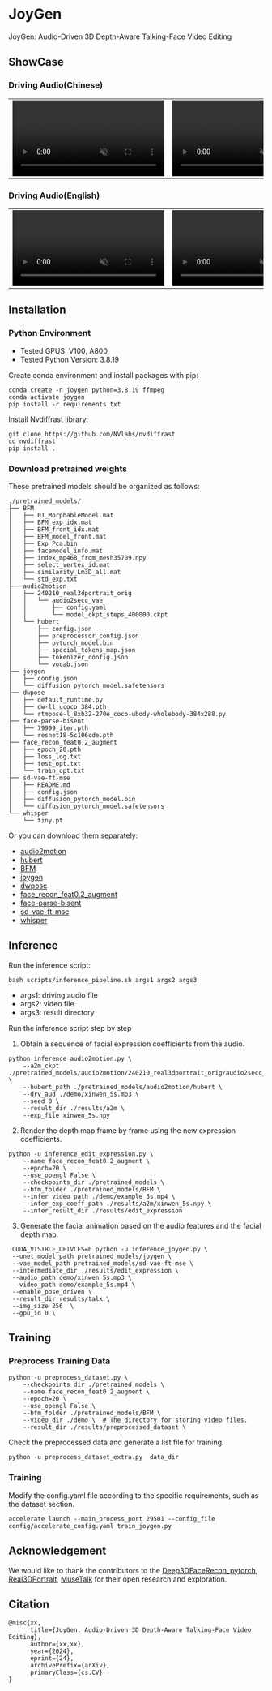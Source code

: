 # JoyGen
JoyGen: Audio-Driven 3D Depth-Aware Talking-Face Video Editing

## ShowCase
### Driving Audio(Chinese)
<table class="center">
<tr>
    <td width=30% style="border: none">
        <video controls loop src="https://github.com/JOY-MM/JoyGen/blob/gh-pages/assets/eng01_female_xinwen01.mp4"  muted="false"></video>
    </td>
    <td width=30% style="border: none">
        <video controls loop src="https://github.com/JOY-MM/JoyGen/blob/gh-pages/assets/eng03_female_xinwen03.mp4" 
        muted="false"></video>
    </td>
    <td width=30% style="border: none">
        <video controls loop src="https://github.com/JOY-MM/JoyGen/blob/gh-pages/assets/eng04_male_xinwen04.mp4" muted="false"></video>
    </td>
</tr>
</table>

### Driving Audio(English)
<table class="center">
<tr>
    <td width=30% style="border: none">
        <video controls loop src="https://github.com/JOY-MM/JoyGen/blob/gh-pages/assets/ch02_female_eng03_female.mp4" muted="false"></video>
    </td>
    <td width=30% style="border: none">
        <video controls loop src="https://github.com/JOY-MM/JoyGen/blob/gh-pages/assets/ch03_male_eng04_male.mp4" muted="false"></video>
    </td>
    <td width=30% style="border: none">
        <video controls loop src="https://github.com/JOY-MM/JoyGen/blob/gh-pages/assets/ch04_female_eng05_female.mp4" muted="false"></video>
    </td>
</tr>
</table>

## Installation
### Python Environment
- Tested GPUS: V100, A800
- Tested Python Version: 3.8.19

Create conda environment and install packages with pip:
```
conda create -n joygen python=3.8.19 ffmpeg
conda activate joygen
pip install -r requirements.txt
```

Install Nvdiffrast library:
```
git clone https://github.com/NVlabs/nvdiffrast
cd nvdiffrast
pip install .
```

### Download pretrained weights
These pretrained models should be organized as follows:
```text
./pretrained_models/
├── BFM
│   ├── 01_MorphableModel.mat
│   ├── BFM_exp_idx.mat
│   ├── BFM_front_idx.mat
│   ├── BFM_model_front.mat
│   ├── Exp_Pca.bin
│   ├── facemodel_info.mat
│   ├── index_mp468_from_mesh35709.npy
│   ├── select_vertex_id.mat
│   ├── similarity_Lm3D_all.mat
│   └── std_exp.txt
├── audio2motion
│   ├── 240210_real3dportrait_orig
│   │   └── audio2secc_vae
│   │       ├── config.yaml
│   │       └── model_ckpt_steps_400000.ckpt
│   └── hubert
│       ├── config.json
│       ├── preprocessor_config.json
│       ├── pytorch_model.bin
│       ├── special_tokens_map.json
│       ├── tokenizer_config.json
│       └── vocab.json
├── joygen
│   ├── config.json
│   └── diffusion_pytorch_model.safetensors
├── dwpose
│   ├── default_runtime.py
│   ├── dw-ll_ucoco_384.pth
│   └── rtmpose-l_8xb32-270e_coco-ubody-wholebody-384x288.py
├── face-parse-bisent
│   ├── 79999_iter.pth
│   └── resnet18-5c106cde.pth
├── face_recon_feat0.2_augment
│   ├── epoch_20.pth
│   ├── loss_log.txt
│   ├── test_opt.txt
│   └── train_opt.txt
├── sd-vae-ft-mse
│   ├── README.md
│   ├── config.json
│   ├── diffusion_pytorch_model.bin
│   └── diffusion_pytorch_model.safetensors
└── whisper
    └── tiny.pt
```
Or you can download them separately:
- [audio2motion](https://github.com/yerfor/Real3DPortrait)
- [hubert](https://huggingface.co/facebook/hubert-large-ls960-ft/tree/main)
- [BFM](https://github.com/sicxu/Deep3DFaceRecon_pytorch?tab=readme-ov-file#prepare-prerequisite-models)
- [joygen]()
- [dwpose](https://github.com/IDEA-Research/DWPose)
- [face_recon_feat0.2_augment](https://github.com/sicxu/Deep3DFaceRecon_pytorch?tab=readme-ov-file#prepare-prerequisite-models)
- [face-parse-bisent](https://github.com/zllrunning/face-parsing.PyTorch)
- [sd-vae-ft-mse](https://huggingface.co/stabilityai/sd-vae-ft-mse)
- [whisper](https://openaipublic.azureedge.net/main/whisper/models/65147644a518d12f04e32d6f3b26facc3f8dd46e5390956a9424a650c0ce22b9/tiny.pt)


## Inference
Run the inference script:
```
bash scripts/inference_pipeline.sh args1 args2 args3
```
- args1: driving audio file
- args2: video file
- args3: result directory

Run the inference script step by step
1. Obtain a sequence of facial expression coefficients from the audio.
```
python inference_audio2motion.py \
    --a2m_ckpt ./pretrained_models/audio2motion/240210_real3dportrait_orig/audio2secc_vae \
    --hubert_path ./pretrained_models/audio2motion/hubert \
    --drv_aud ./demo/xinwen_5s.mp3 \
    --seed 0 \
    --result_dir ./results/a2m \
    --exp_file xinwen_5s.npy
```
2. Render the depth map frame by frame using the new expression coefficients.
```
python -u inference_edit_expression.py \
    --name face_recon_feat0.2_augment \
    --epoch=20 \
    --use_opengl False \
    --checkpoints_dir ./pretrained_models \
    --bfm_folder ./pretrained_models/BFM \
    --infer_video_path ./demo/example_5s.mp4 \
    --infer_exp_coeff_path ./results/a2m/xinwen_5s.npy \
    --infer_result_dir ./results/edit_expression
```
3. Generate the facial animation based on the audio features and the facial depth map.
```
 CUDA_VISIBLE_DEIVCES=0 python -u inference_joygen.py \
 --unet_model_path pretrained_models/joygen \
 --vae_model_path pretrained_models/sd-vae-ft-mse \
 --intermediate_dir ./results/edit_expression \
 --audio_path demo/xinwen_5s.mp3 \
 --video_path demo/example_5s.mp4 \
 --enable_pose_driven \
 --result_dir results/talk \
 --img_size 256  \
 --gpu_id 0 \
```


## Training

### Preprocess Training Data

```
python -u preprocess_dataset.py \
    --checkpoints_dir ./pretrained_models \
    --name face_recon_feat0.2_augment \
    --epoch=20 \
    --use_opengl False \
    --bfm_folder ./pretrained_models/BFM \
    --video_dir ./demo \  # The directory for storing video files.
    --result_dir ./results/preprocessed_dataset \
```

Check the preprocessed data and generate a list file for training.
```
python -u preprocess_dataset_extra.py  data_dir
```


### Training

Modify the config.yaml file according to the specific requirements, such as the dataset section.

```
accelerate launch --main_process_port 29501 --config_file config/accelerate_config.yaml train_joygen.py
```


## Acknowledgement

We would like to thank the contributors to the [Deep3DFaceRecon_pytorch](https://github.com/sicxu/Deep3DFaceRecon_pytorch), [Real3DPortrait](https://github.com/yerfor/Real3DPortrait), [MuseTalk](https://github.com/TMElyralab/MuseTalk) for their open research and exploration.

## Citation
```
@misc{xx,
      title={JoyGen: Audio-Driven 3D Depth-Aware Talking-Face Video Editing}, 
      author={xx,xx},
      year={2024},
      eprint={24},
      archivePrefix={arXiv},
      primaryClass={cs.CV}
}
```